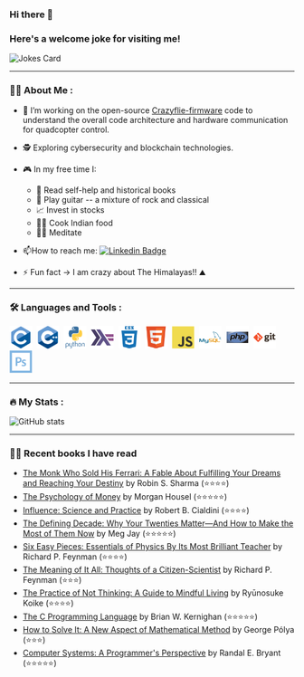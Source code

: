 ### Hi there 👋

### Here's a welcome joke for visiting me!
![Jokes Card](https://readme-jokes.vercel.app/api?theme=gotham)

---

### :man_technologist: About Me :
- :telescope: I’m working on the open-source [Crazyflie-firmware](https://github.com/bitcraze/crazyflie-firmware) code to understand the overall code architecture and hardware communication for quadcopter control.

- :detective: Exploring cybersecurity and blockchain technologies.

- :video_game: In my free time I:
  -  :notebook_with_decorative_cover: Read self-help and historical books
  -  :guitar: Play guitar -- a mixture of rock and classical
  -  :chart_with_upwards_trend: Invest in stocks
  -  :man_cook: Cook Indian food
  -  :lotus_position_man: Meditate

- :mailbox:How to reach me: [![Linkedin Badge](https://img.shields.io/badge/-blue?style=flat&logo=Linkedin&logoColor=white)](https://www.linkedin.com/in/vrushank2001/)

- ⚡ Fun fact -> I am crazy about The Himalayas!! :mountain:
---

### :hammer_and_wrench: Languages and Tools :

<div>
  <img src="https://github.com/devicons/devicon/blob/master/icons/c/c-original.svg" title="C" alt="C" width="40" height="40"/>&nbsp;
  <img src="https://github.com/devicons/devicon/blob/master/icons/cplusplus/cplusplus-original.svg" title="C++" alt="C++" width="40" height="40"/>&nbsp;
  <img src="https://github.com/devicons/devicon/blob/master/icons/python/python-original-wordmark.svg" title="python" alt="python" width="40" height="40"/>&nbsp;
  <img src="https://github.com/devicons/devicon/blob/master/icons/haskell/haskell-original.svg" title="Haskell" alt="Haskell" width="40" height="40"/>&nbsp;
  <img src="https://github.com/devicons/devicon/blob/master/icons/css3/css3-plain-wordmark.svg"  title="CSS3" alt="CSS" width="40" height="40"/>&nbsp;
  <img src="https://github.com/devicons/devicon/blob/master/icons/html5/html5-original.svg" title="HTML5" alt="HTML" width="40" height="40"/>&nbsp;
  <img src="https://github.com/devicons/devicon/blob/master/icons/javascript/javascript-original.svg" title="JS" alt="JS" width="40" height="40"/>&nbsp;
  <img src="https://github.com/devicons/devicon/blob/master/icons/mysql/mysql-original-wordmark.svg" title="MySQL"  alt="MySQL" width="40" height="40"/>&nbsp;
  <img src="https://github.com/devicons/devicon/blob/master/icons/php/php-original.svg" title="PHP" alt="PHP" width="40" height="40"/>&nbsp;
  <img src="https://github.com/devicons/devicon/blob/master/icons/git/git-original-wordmark.svg" title="Git" alt="Git" width="40" height="40"/>  
  <img src="https://github.com/devicons/devicon/blob/master/icons/photoshop/photoshop-line.svg" title="photoshop" alt="photoshop" width="40" height="40"/>&nbsp;

</div>

---

### :fire: My Stats :

![GitHub stats](https://github-readme-stats.vercel.app/api?username=vrushank-agrawal&count_private=true&theme=dark&show_icons=true)

<!-- COMMENT 
[![GitHub Streak](http://github-readme-streak-stats.herokuapp.com?user=vrushank-agrawal&theme=dark&hide_border=true&date_format=M%20j%5B%2C%20Y%5D)](https://git.io/streak-stats)
-->

---

### :man_scientist: Recent books I have read
<!-- GOODREADS-LIST:START -->
- [The Monk Who Sold His Ferrari: A Fable About Fulfilling Your Dreams and Reaching Your Destiny](https://www.goodreads.com/review/show/4646461616?utm_medium=api&utm_source=rss) by Robin S. Sharma (⭐⭐⭐⭐)
- [The Psychology of Money](https://www.goodreads.com/review/show/4860941087?utm_medium=api&utm_source=rss) by Morgan Housel (⭐⭐⭐⭐⭐)
- [Influence: Science and Practice](https://www.goodreads.com/review/show/4586179791?utm_medium=api&utm_source=rss) by Robert B. Cialdini (⭐⭐⭐⭐)
- [The Defining Decade: Why Your Twenties Matter—And How to Make the Most of Them Now](https://www.goodreads.com/review/show/4411778333?utm_medium=api&utm_source=rss) by Meg Jay (⭐⭐⭐⭐⭐)
- [Six Easy Pieces: Essentials of Physics By Its Most Brilliant Teacher](https://www.goodreads.com/review/show/4646496215?utm_medium=api&utm_source=rss) by Richard P. Feynman (⭐⭐⭐⭐)
- [The Meaning of It All: Thoughts of a Citizen-Scientist](https://www.goodreads.com/review/show/4820788766?utm_medium=api&utm_source=rss) by Richard P. Feynman (⭐⭐⭐)
- [The Practice of Not Thinking: A Guide to Mindful Living](https://www.goodreads.com/review/show/4804734439?utm_medium=api&utm_source=rss) by Ryūnosuke Koike (⭐⭐⭐⭐)
- [The C Programming Language](https://www.goodreads.com/review/show/4708888485?utm_medium=api&utm_source=rss) by Brian W. Kernighan (⭐⭐⭐⭐⭐)
- [How to Solve It: A New Aspect of Mathematical Method](https://www.goodreads.com/review/show/4738654681?utm_medium=api&utm_source=rss) by George Pólya (⭐⭐⭐)
- [Computer Systems: A Programmer's Perspective](https://www.goodreads.com/review/show/4738655333?utm_medium=api&utm_source=rss) by Randal E. Bryant (⭐⭐⭐⭐⭐)
<!-- GOODREADS-LIST:END -->

<!-- COMMENT
- 👯 I’m looking to collaborate on ...
- 🤔 I’m looking for help with ...
- 💬 Ask me about ...

-->
